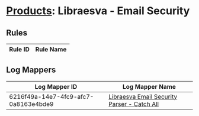 # [Products](README.md): Libraesva - Email Security

## Rules

|Rule ID|Rule Name|
|----|----|


## Log Mappers

|Log Mapper ID|Log Mapper Name|
|----|----|
|6216f49a-14e7-4fc9-afc7-0a8163e4bde9|[Libraesva Email Security Parser - Catch All](../mappings/6216f49a-14e7-4fc9-afc7-0a8163e4bde9.md)|


